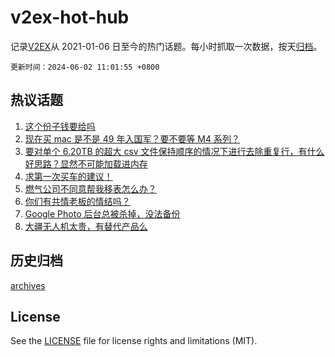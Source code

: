 # v2ex-hot-hub

 记录[V2EX](https://www.v2ex.com/)从 2021-01-06 日至今的热门话题。每小时抓取一次数据，按天[归档](archives)。

`更新时间：2024-06-02 11:01:55 +0800`

## 热议话题

1. [这个份子钱要给吗](https://www.v2ex.com/t/1045903)
1. [现在买 mac 是不是 49 年入国军？要不要等 M4 系列？](https://www.v2ex.com/t/1045919)
1. [要对单个 6.20TB 的超大 csv 文件保持顺序的情况下进行去除重复行，有什么好思路？显然不可能加载进内存](https://www.v2ex.com/t/1046023)
1. [求第一次买车的建议！](https://www.v2ex.com/t/1045916)
1. [燃气公司不同意帮我移表怎么办？](https://www.v2ex.com/t/1045990)
1. [你们有共情老板的情结吗？](https://www.v2ex.com/t/1046046)
1. [Google Photo 后台总被杀掉，没法备份](https://www.v2ex.com/t/1045908)
1. [大疆无人机太贵，有替代产品么](https://www.v2ex.com/t/1045914)

## 历史归档

[archives](archives)

## License

See the [LICENSE](LICENSE) file for license rights and limitations (MIT).
